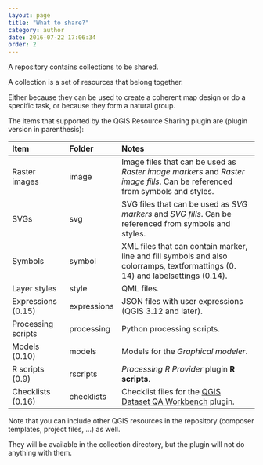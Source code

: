 ```yaml
---
layout: page
title: "What to share?"
category: author
date: 2016-07-22 17:06:34
order: 2
---
```


A repository contains collections to be shared.

A collection is a set of resources that belong together.

Either because they can be used to create a coherent map design or do a specific task, or because they form a natural group.

The items that supported by the QGIS Resource Sharing plugin are (plugin version in parenthesis):

| Item | Folder | Notes |
| :--- | :----- | :---- |
| Raster images | image | Image files that can be used as *Raster image markers* and *Raster image fills*. Can be referenced from symbols and styles. |
| SVGs | svg | SVG files that can be used as *SVG markers* and *SVG fills*. Can be referenced from symbols and styles. |
| Symbols | symbol | XML files that can contain marker, line and fill symbols and also colorramps, textformattings (0. 14) and labelsettings (0.14). |
| Layer styles | style | QML files. |
| Expressions (0.15) | expressions | JSON files with user expressions (QGIS 3.12 and later). |
| Processing scripts | processing | Python processing scripts. |
| Models (0.10) | models | Models for the *Graphical modeler*. |
| R scripts (0.9) | rscripts | *Processing R Provider* plugin **R scripts**. |
| Checklists (0.16) | checklists | Checklist files for the [QGIS Dataset QA Workbench] plugin. |

Note that you can include other QGIS resources in the repository (composer templates, project files, ...) as well.

They will be available in the collection directory, but the plugin will not do anything with them.

[QGIS Dataset QA Workbench]: https://github.com/kartoza/qgis_dataset_qa_workbench
